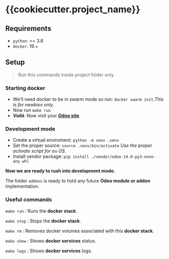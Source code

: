 # {{cookiecutter.project_name}}

## Requirements

- `python`: >= 3.6
- `docker`: 19.+

## Setup

> Run this commands inside project folder only

### Starting docker

- We'll need docker to be in swarm mode so run: `docker swarm init`.*This is for newbies only*.
- Now run `make run`
- **_Voilá_**. Now visit your [**Odoo site**]('https://127.0.0.1:{{cookiecutter.odoo_port}}').

### Development mode

- Create a virtual enviroment: `python -m venv .venv`
- Set the proper source: `source .venv/bin/activate` *Use the proper activate script for ou OS.*
- Install vendor package: `pip install ./vendor/odoo-14.0-py3-none-any.whl`

**Now we are ready to rush into development mode.**

The folder `addons` is ready to hold any future **Odoo module or addon** implementation.

### Useful commands

`make run` : Runs the **docker stack**.

`make stop` : Stops the **docker stack**.

`make rm` : Removes docker volumes associated with this **docker stack**.

`make show` : Shows **docker services** status.

`make logs` : Shows **docker services** logs. 
